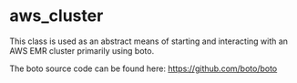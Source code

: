 # aws_cluster


This class is used as an abstract means of starting and interacting with an AWS EMR cluster primarily using boto.

The boto source code can be found here:
https://github.com/boto/boto

